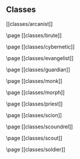 ## Classes

[[classes/arcanist]]

\page
[[classes/brute]]

\page
[[classes/cybernetic]]

\page
[[classes/evangelist]]

\page
[[classes/guardian]]

\page
[[classes/monk]]

\page
[[classes/morph]]

\page
[[classes/priest]]

\page
[[classes/scion]]

\page
[[classes/scoundrel]]

\page
[[classes/scout]]

\page
[[classes/soldier]]
